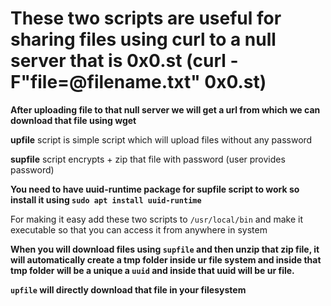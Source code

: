 # These two scripts are useful for sharing files using curl to a null server that is 0x0.st (curl -F"file=@filename.txt" 0x0.st)

**After uploading file to that null server we will get a url from which we can download that file using wget**

**upfile** script is simple script which will upload files without any password

**supfile** script encrypts + zip that file with password (user provides password)

**You need to have uuid-runtime package for supfile script to work so install it using `sudo apt install uuid-runtime`**

For making it easy add these two scripts to `/usr/local/bin` and make it executable so that you can access it from anywhere in system 

**When you will download files using `supfile` and then unzip that zip file, it will automatically create a tmp folder inside ur file system and inside that tmp folder will be a unique a `uuid` and inside that uuid will be ur file.** 

**`upfile` will directly download that file in your filesystem** 